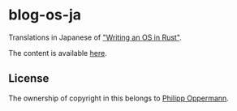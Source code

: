 # blog-os-ja

Translations in Japanese of ["Writing an OS in Rust"].

["Writing an OS in Rust"]: https://github.com/phil-opp/blog_os/

The content is available [here][blog].

[blog]: https://os.neet.club/

## License

The ownership of copyright in this belongs to [Philipp Oppermann].

[Philipp Oppermann]: https://github.com/phil-opp
